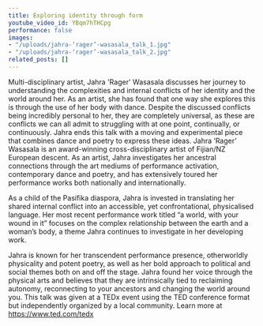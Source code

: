 ```yaml
---
title: Exploring identity through form
youtube_video_id: YBqm7hTHCpg
performance: false
images:
- "/uploads/jahra-‘rager’-wasasala_talk_1.jpg"
- "/uploads/jahra-‘rager’-wasasala_talk_2.jpg"
related_posts: []
---
```


Multi-disciplinary artist, Jahra 'Rager' Wasasala discusses her journey to understanding the complexities and internal conflicts of her identity and the world around her. As an artist, she has found that one way she explores this is through the use of her body with dance. Despite the discussed conflicts being incredibly personal to her, they are completely universal, as these are conflicts we can all admit to struggling with at one point, continually, or continuously. Jahra ends this talk with a moving and experimental piece that combines dance and poetry to express these ideas.  Jahra ‘Rager’ Wasasala is an award-winning cross-disciplinary artist of Fijian/NZ European descent. As an artist, Jahra investigates her ancestral connections through the art mediums of performance activation, contemporary dance and poetry, and has extensively toured her performance works both nationally and internationally.

As a child of the Pasifika diaspora, Jahra is invested in translating her shared internal conflict into an accessible, yet confrontational, physicalised language. Her most recent performance work titled “a world, with your wound in it” focuses on the complex relationship between the earth and a woman’s body, a theme Jahra continues to investigate in her developing work.

Jahra is known for her transcendent performance presence, otherworldly physicality and potent poetry, as well as her bold approach to political and social themes both on and off the stage. Jahra found her voice through the physical arts and believes that they are intrinsically tied to reclaiming autonomy, reconnecting to your ancestors and changing the world around you. This talk was given at a TEDx event using the TED conference format but independently organized by a local community. Learn more at https://www.ted.com/tedx
